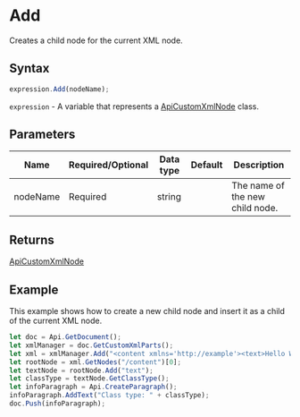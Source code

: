 # Add

Creates a child node for the current XML node.

## Syntax

```javascript
expression.Add(nodeName);
```

`expression` - A variable that represents a [ApiCustomXmlNode](../ApiCustomXmlNode.md) class.

## Parameters

| **Name** | **Required/Optional** | **Data type** | **Default** | **Description** |
| ------------- | ------------- | ------------- | ------------- | ------------- |
| nodeName | Required | string |  | The name of the new child node. |

## Returns

[ApiCustomXmlNode](../../ApiCustomXmlNode/ApiCustomXmlNode.md)

## Example

This example shows how to create a new child node and insert it as a child of the current XML node.

```javascript editor-docx
let doc = Api.GetDocument();
let xmlManager = doc.GetCustomXmlParts();
let xml = xmlManager.Add("<content xmlns='http://example'><text>Hello World!</text></content>");
let rootNode = xml.GetNodes("/content")[0];
let textNode = rootNode.Add("text");
let classType = textNode.GetClassType();
let infoParagraph = Api.CreateParagraph();
infoParagraph.AddText("Class type: " + classType);
doc.Push(infoParagraph);

```
